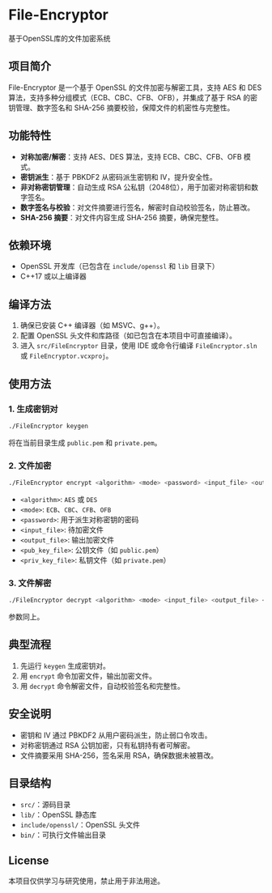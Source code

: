 # File-Encryptor

基于OpenSSL库的文件加密系统

## 项目简介

File-Encryptor 是一个基于 OpenSSL 的文件加密与解密工具，支持 AES 和 DES 算法，支持多种分组模式（ECB、CBC、CFB、OFB），并集成了基于 RSA 的密钥管理、数字签名和 SHA-256 摘要校验，保障文件的机密性与完整性。

## 功能特性

- **对称加密/解密**：支持 AES、DES 算法，支持 ECB、CBC、CFB、OFB 模式。
- **密钥派生**：基于 PBKDF2 从密码派生密钥和 IV，提升安全性。
- **非对称密钥管理**：自动生成 RSA 公私钥（2048位），用于加密对称密钥和数字签名。
- **数字签名与校验**：对文件摘要进行签名，解密时自动校验签名，防止篡改。
- **SHA-256 摘要**：对文件内容生成 SHA-256 摘要，确保完整性。

## 依赖环境

- OpenSSL 开发库（已包含在 `include/openssl` 和 `lib` 目录下）
- C++17 或以上编译器

## 编译方法

1. 确保已安装 C++ 编译器（如 MSVC、g++）。
2. 配置 OpenSSL 头文件和库路径（如已包含在本项目中可直接编译）。
3. 进入 `src/FileEncryptor` 目录，使用 IDE 或命令行编译 `FileEncryptor.sln` 或 `FileEncryptor.vcxproj`。

## 使用方法

### 1. 生成密钥对

```bash
./FileEncryptor keygen
```
将在当前目录生成 `public.pem` 和 `private.pem`。

### 2. 文件加密

```bash
./FileEncryptor encrypt <algorithm> <mode> <password> <input_file> <output_file> <pub_key_file> <priv_key_file>
```
- `<algorithm>`: `AES` 或 `DES`
- `<mode>`: `ECB`、`CBC`、`CFB`、`OFB`
- `<password>`: 用于派生对称密钥的密码
- `<input_file>`: 待加密文件
- `<output_file>`: 输出加密文件
- `<pub_key_file>`: 公钥文件（如 `public.pem`）
- `<priv_key_file>`: 私钥文件（如 `private.pem`）

### 3. 文件解密

```bash
./FileEncryptor decrypt <algorithm> <mode> <input_file> <output_file> <pub_key_file> <priv_key_file>
```
参数同上。

## 典型流程

1. 先运行 `keygen` 生成密钥对。
2. 用 `encrypt` 命令加密文件，输出加密文件。
3. 用 `decrypt` 命令解密文件，自动校验签名和完整性。

## 安全说明

- 密钥和 IV 通过 PBKDF2 从用户密码派生，防止弱口令攻击。
- 对称密钥通过 RSA 公钥加密，只有私钥持有者可解密。
- 文件摘要采用 SHA-256，签名采用 RSA，确保数据未被篡改。

## 目录结构

- `src/`：源码目录
- `lib/`：OpenSSL 静态库
- `include/openssl/`：OpenSSL 头文件
- `bin/`：可执行文件输出目录

## License

本项目仅供学习与研究使用，禁止用于非法用途。

